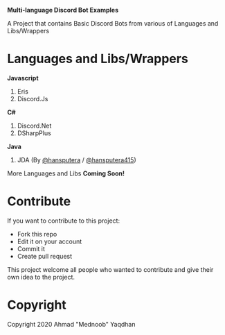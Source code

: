 **Multi-language Discord Bot Examples**

A Project that contains Basic Discord Bots from various of Languages and Libs/Wrappers

# Languages and Libs/Wrappers

**Javascript**

 1. Eris
 2. Discord.Js

**C#**

1. Discord.Net
2. DSharpPlus

**Java**

1. JDA (By [@hansputera](https://github.com/hansputera) / [@hansputera415](https://github.com/hansputera415))

More Languages and Libs **Coming Soon!**


# Contribute
If you want to contribute to this project:

- Fork this repo
- Edit it on your account
- Commit it
- Create pull request

This project welcome all people who wanted to contribute and give their own idea to the project.



# Copyright
Copyright 2020 Ahmad "Mednoob" Yaqdhan
